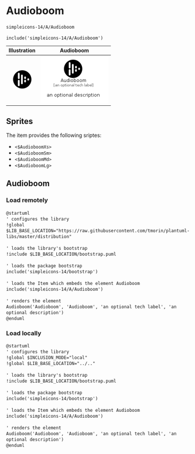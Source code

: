 # Audioboom


```text
simpleicons-14/A/Audioboom
```

```text
include('simpleicons-14/A/Audioboom')
```



| Illustration | Audioboom |
| :---: | :---: |
| ![illustration for Illustration](../../simpleicons-14/A/Audioboom.png) | ![illustration for Audioboom](../../simpleicons-14/A/Audioboom.Local.png) |



## Sprites
The item provides the following sriptes:

- `<$AudioboomXs>`
- `<$AudioboomSm>`
- `<$AudioboomMd>`
- `<$AudioboomLg>`





## Audioboom

### Load remotely
```plantuml
@startuml
' configures the library
!global $LIB_BASE_LOCATION="https://raw.githubusercontent.com/tmorin/plantuml-libs/master/distribution"

' loads the library's bootstrap
!include $LIB_BASE_LOCATION/bootstrap.puml

' loads the package bootstrap
include('simpleicons-14/bootstrap')

' loads the Item which embeds the element Audioboom
include('simpleicons-14/A/Audioboom')

' renders the element
Audioboom('Audioboom', 'Audioboom', 'an optional tech label', 'an optional description')
@enduml
```

### Load locally
```plantuml
@startuml
' configures the library
!global $INCLUSION_MODE="local"
!global $LIB_BASE_LOCATION="../.."

' loads the library's bootstrap
!include $LIB_BASE_LOCATION/bootstrap.puml

' loads the package bootstrap
include('simpleicons-14/bootstrap')

' loads the Item which embeds the element Audioboom
include('simpleicons-14/A/Audioboom')

' renders the element
Audioboom('Audioboom', 'Audioboom', 'an optional tech label', 'an optional description')
@enduml
```

